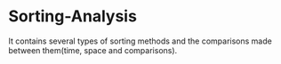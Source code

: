 # Sorting-Analysis
It contains several types of sorting methods and the comparisons made between them(time, space and comparisons).
